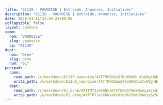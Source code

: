 ```yaml
---
title: "61130 - VAUNOISE | Entraide, Annonces, Initiatives"
description: "61130 - VAUNOISE | Entraide, Annonces, Initiatives"
date: 2020-01-11T14:09:21+09:00
collapsible: false
layout: commune
comm:
  nom: "VAUNOISE"
  slug: vaunoise
  cp: "61130"
dept:
  nom: "Orne"
  slug: orne
  num: "61"
peerpad:
  comm:
    read_path: /r/markdown/61130_vaunoise/4XTTM6Qb6uSfKcKKmbbutxU8g4Bdgfir2T8UbJUq8rfuyZyuR
    write_path: /w/markdown/61130_vaunoise/4XTTM6Qb6uSfKcKKmbbutxU8g4Bdgfir2T8UbJUq8rfuyZyuR-K3TgUMr1QCvgx58LhcaBnt4vzvtpTzitGyskgBxsqqayeociskdjU9dbqJhdjTp2mwNrFdSrjZo3Wiy3So7MGExNPYhR4KWThsGaXRf4FHUVXCGLykF5Zb5C8UZCPVH2c6gTyiis
  dept:
    read_path: /r/markdown/61_orne/4XTTM7JxGK6NxaKY6Y8dKGfHmSManyy6z5d78TaTcUn3zJjy6
    write_path: /w/markdown/61_orne/4XTTM7JxGK6NxaKY6Y8dKGfHmSManyy6z5d78TaTcUn3zJjy6-K3TgUN9f9h2Fmk7w15QXNPtmJYWWDYEB4sLb6BW46ErzRh2NG4TmnnXd3GJfJ3dVSNBE8WudjKbLAy4CD2mQTtYeoUAUzvKztzGsCxcQ4ezpe7WGMgkNubsBkL3vV47Zushr5DqN
---
```


